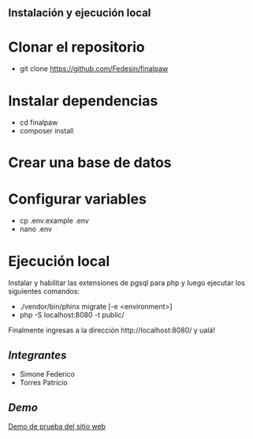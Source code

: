 ## Instalación y ejecución local

# Clonar el repositorio
* git clone https://github.com/Fedesin/finalpaw

# Instalar dependencias
* cd finalpaw
* composer install

# Crear una base de datos

# Configurar variables
* cp .env.example .env
* nano .env

# Ejecución local
Instalar y habilitar las extensiones de pgsql para php y luego ejecutar los siguientes comandos:
* ./vendor/bin/phinx migrate [-e \<environment\>]
* php -S localhost:8080 -t public/

Finalmente ingresas a la dirección http://localhost:8080/ y ualá!


## *Integrantes*
 - Simone Federico
 - Torres Patricio
 
## *Demo*
 [Demo de prueba del sitio web](https://finalpaw.onrender.com/)


